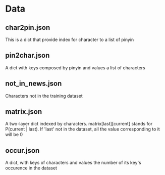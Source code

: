 # Data

## char2pin.json

This is a dict that provide index for character to a list of pinyin

## pin2char.json

A dict with keys composed by pinyin and values a list of characters

## not_in_news.json

Characters not in the training dataset

## matrix.json

A two-layer dict indexed by characters. matrix[last][current] stands for P(current | last). If 'last' not in the dataset, all the value corresponding to it will be 0

## occur.json

A dict, with keys of characters and values the number of its key's occurence in the dataset
